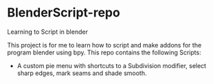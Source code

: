 # BlenderScript-repo
 Learning to Script in blender

 This project is for me to learn how to script and make addons for the program blender using bpy.
 This repo contains the following Scripts:

 * A custom pie menu with shortcuts to a Subdivision modifier, select sharp edges, mark seams and shade smooth.
